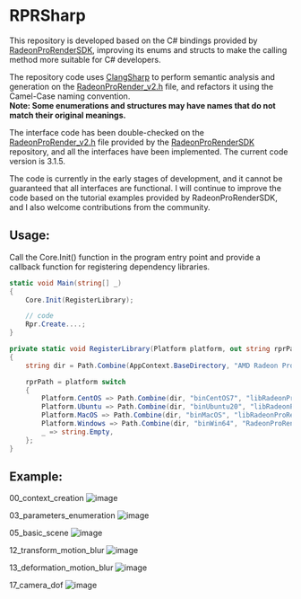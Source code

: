 # RPRSharp

This repository is developed based on the C# bindings provided by [RadeonProRenderSDK](https://github.com/GPUOpen-LibrariesAndSDKs/RadeonProRenderSDK), improving its enums and structs to make the calling method more suitable for C# developers.

The repository code uses [ClangSharp](https://github.com/dotnet/ClangSharp) to perform semantic analysis and generation on the [RadeonProRender_v2.h](https://github.com/GPUOpen-LibrariesAndSDKs/RadeonProRenderSDK/blob/master/RadeonProRender/inc/RadeonProRender_v2.h) file, and refactors it using the Camel-Case naming convention.\
**Note: Some enumerations and structures may have names that do not match their original meanings.**

The interface code has been double-checked on the [RadeonProRender_v2.h](https://github.com/GPUOpen-LibrariesAndSDKs/RadeonProRenderSDK/blob/master/RadeonProRender/inc/RadeonProRender_v2.h) file provided by the [RadeonProRenderSDK](https://github.com/GPUOpen-LibrariesAndSDKs/RadeonProRenderSDK) repository, and all the interfaces have been implemented. The current code version is 3.1.5.

The code is currently in the early stages of development, and it cannot be guaranteed that all interfaces are functional. I will continue to improve the code based on the tutorial examples provided by RadeonProRenderSDK, and I also welcome contributions from the community.

## Usage:
Call the Core.Init() function in the program entry point and provide a callback function for registering dependency libraries.
```csharp
static void Main(string[] _)
{
    Core.Init(RegisterLibrary);

    // code
    Rpr.Create....;
}

private static void RegisterLibrary(Platform platform, out string rprPath)
{
    string dir = Path.Combine(AppContext.BaseDirectory, "AMD Radeon ProRender SDK");

    rprPath = platform switch
    {
        Platform.CentOS => Path.Combine(dir, "binCentOS7", "libRadeonProRender64.so"),
        Platform.Ubuntu => Path.Combine(dir, "binUbuntu20", "libRadeonProRender64.so"),
        Platform.MacOS => Path.Combine(dir, "binMacOS", "libRadeonProRender64.dylib"),
        Platform.Windows => Path.Combine(dir, "binWin64", "RadeonProRender64.dll"),
        _ => string.Empty,
    };
}
```
## Example:
00_context_creation
![image](https://github.com/qian-o/RPRSharp/assets/84434846/b0ba6bca-a2ba-479e-9052-5a9f8372a4cb)

03_parameters_enumeration
![image](https://github.com/qian-o/RPRSharp/assets/84434846/1de4ebff-80d2-40f5-8c4a-c22655958e5e)

05_basic_scene
![image](https://github.com/qian-o/RPRSharp/assets/84434846/4dfd3749-de1e-49e2-9f7f-1eafaf17bec1)

12_transform_motion_blur
![image](https://github.com/qian-o/RPRSharp/assets/84434846/366f9571-2fc0-42c7-aea3-de2aefeaf1a6)

13_deformation_motion_blur
![image](https://github.com/qian-o/RPRSharp/assets/84434846/19c331b6-3710-4114-bc1b-192e97220e07)

17_camera_dof
![image](https://github.com/qian-o/RPRSharp/assets/84434846/34dae8ee-592c-46a2-a479-ef83c5f43034)

